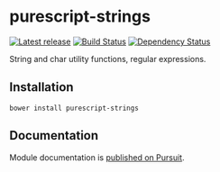 # purescript-strings

[![Latest release](http://img.shields.io/bower/v/purescript-strings.svg)](https://github.com/purescript/purescript-strings/releases)
[![Build Status](https://travis-ci.org/purescript/purescript-strings.svg?branch=master)](https://travis-ci.org/purescript/purescript-strings)
[![Dependency Status](https://www.versioneye.com/user/projects/55848c29363861001b000193/badge.svg?style=flat)](https://www.versioneye.com/user/projects/55848c29363861001b000193)

String and char utility functions, regular expressions.

## Installation

```
bower install purescript-strings
```

## Documentation

Module documentation is [published on Pursuit](http://pursuit.purescript.org/packages/purescript-strings).
